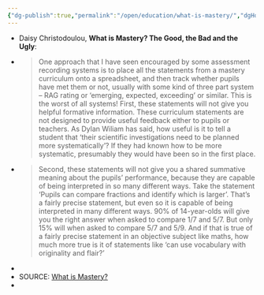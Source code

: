 ```yaml
---
{"dg-publish":true,"permalink":"/open/education/what-is-mastery/","dgHomeLink":true,"dgPassFrontmatter":false}
---
```



- Daisy Christodoulou, **What is Mastery? The Good, the Bad and the Ugly**:
-
  >One approach that I have seen encouraged by some assessment recording systems is to place all the statements from a mastery curriculum onto a spreadsheet, and then track whether pupils have met them or not, usually with some kind of three part system – RAG rating or ‘emerging, expected, exceeding’ or similar. This is the worst of all systems! First, these statements will not give you helpful formative information. These curriculum statements are not designed to provide useful feedback either to pupils or teachers. As Dylan Wiliam has said, how useful is it to tell a student that ‘their scientific investigations need to be planned more systematically’? If they had known how to be more systematic, presumably they would have been so in the first place.
-
  >Second, these statements will not give you a shared summative meaning about the pupils’ performance, because they are capable of being interpreted in so many different ways. Take the statement ‘Pupils can compare fractions and identify which is larger’. That’s a fairly precise statement, but even so it is capable of being interpreted in many different ways. 90% of 14-year-olds will give you the right answer when asked to compare 1/7 and 5/7. But only 15% will when asked to compare 5/7 and 5/9. And if that is true of a fairly precise statement in an objective subject like maths, how much more true is it of statements like ‘can use vocabulary with originality and flair?’
-
- SOURCE: [What is Mastery?](https://daisychristodoulou.com/2019/05/what-is-mastery-the-good-the-bad-the-ugly/)
-